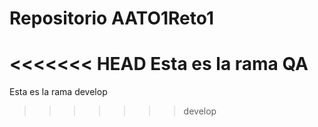 # Repositorio AATO1Reto1
<<<<<<< HEAD
Esta es la rama QA
=======
Esta es la rama develop
>>>>>>> develop
